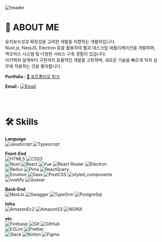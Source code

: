 ![header](https://capsule-render.vercel.app/api?type=waving&color=timeAuto&height=250&section=header&text=Namgyung%20Kim&fontSize=70&animation=fadeIn&fontAlignY=38&descAlignY=54&descAlign=62)

# 🤗 ABOUT ME
유지보수성과 확장성을 고려한 개발을 지향하는 개발자입니다.   
Nuxt.js, NestJS, Electron 등을 활용하여 웹과 데스크탑 애플리케이션을 개발하며, 백오피스 시스템 및 다양한 서비스 구축 경험이 있습니다.  
아키텍처 설계부터 구현까지 효율적인 개발을 고민하며, 새로운 기술을 빠르게 익혀 실무에 적용하는 것을 좋아합니다.   


**Portfolio :** 
[🔗 포트폴리오 링크](https://drive.google.com/file/d/1mfK77etnNQmL9lhePphZ7NKJKu-2l8rQ/view?usp=drive_link)  


**Email :** 
[![Email](https://img.shields.io/badge/namgyung.kim@gmail.com-4A86CF?style=flat-square&logo=Gmail&logoColor=white)](mailto:namgyung.kim@gmail.com)

<br />
<br />

# 🛠 Skills
**Language**  
![JavaScript](https://img.shields.io/badge/JavaScript-F7DF1E?style=flat-square&logo=JavaScript&logoColor=white)
![Typescript](https://img.shields.io/badge/TypeScript-3178C6?style=flat-square&logo=Typescript&logoColor=white)


**Front-End**  
![HTML5](https://img.shields.io/badge/HTML5-E34F26?style=flat-square&logo=HTML5&logoColor=white)
![CSS3](https://img.shields.io/badge/CSS3-1572B6?style=flat-square&logo=CSS3&logoColor=white)  
![Nuxt](https://img.shields.io/badge/Nuxt-00DC82?style=flat-square&logo=Nuxt&logoColor=white)
![React](https://img.shields.io/badge/React-61DAFB?style=flat-square&logo=React&logoColor=white)
![Vue](https://img.shields.io/badge/Vue-4FC08D?style=flat-square&logo=vuedotjs&logoColor=white)
![React Router](https://img.shields.io/badge/ReactRouter-CA4245?style=flat-square&logo=ReactRouter&logoColor=white)
![Electron](https://img.shields.io/badge/Electron-47848F?style=flat-square&logo=Electron&logoColor=white)  
![Redux](https://img.shields.io/badge/Redux-764ABC?style=flat-square&logo=redux&logoColor=white)
![Pinia](https://img.shields.io/badge/Pinia-FFC233?style=flat-square)
![ReactQuery](https://img.shields.io/badge/ReactQuery-FF4154?style=flat-square&logo=reactquery&logoColor=white)   
![Emotion](https://img.shields.io/badge/Emotion-DB7093?style=flat-square)
![Sass](https://img.shields.io/badge/Sass-CC6699?style=flat-square&logo=Sass&logoColor=white)
![PostCSS](https://img.shields.io/badge/PostCSS-DD3A0A?style=flat-square&logo=PostCSS&logoColor=white)
![styled_components](https://img.shields.io/badge/styled_components-DB7093?style=flat-square&logo=styled-components&logoColor=white)  
![vuetify](https://img.shields.io/badge/Vuetify-1867C0?style=flat-square&logo=Vuetify&logoColor=white)
![Quasar](https://img.shields.io/badge/Quasar-050A14?style=flat-square&logo=Quasar&logoColor=white)  


**Back-End**   
![NestJs](https://img.shields.io/badge/NestJs-E0234E?style=flat-square&logo=NestJs&logoColor=white) 
![Swagger](https://img.shields.io/badge/Swagger-85EA2D?style=flat-square&logo=Swagger&logoColor=white) 
![TypeOrm](https://img.shields.io/badge/TypeOrm-FE0803?style=flat-square&logo=TypeOrm&logoColor=white) 
![PostgreSql](https://img.shields.io/badge/PostgreSql-4169E1?style=flat-square&logo=PostgreSql&logoColor=white) 

**Infra**  
![AmazonEc2](https://img.shields.io/badge/AmazonEc2-FF9900?style=flat-square&logo=AmazonEc2&logoColor=white) 
![AmazonS3](https://img.shields.io/badge/AmazonS3-569A31?style=flat-square&logo=AmazonS3&logoColor=white) 
![NGINX](https://img.shields.io/badge/NGINX-009639?style=flat-square&logo=NGINX&logoColor=white) 


**etc.**  
![Firebase](https://img.shields.io/badge/Firebase-FFCA28?style=flat-square&logo=Firebase&logoColor=white)
![Git](https://img.shields.io/badge/Git-F05032?style=flat-square&logo=git&logoColor=white)
![GitHub](https://img.shields.io/badge/GitHub-181717?style=flat-square&logo=GitHub&logoColor=white)  
![ESLint](https://img.shields.io/badge/ESLint-4B32C3?style=flat-square&logo=ESLint&logoColor=white)
![Prettier](https://img.shields.io/badge/Prettier-F7B93E?style=flat-square&logo=Prettier&logoColor=000000)  
![Slack](https://img.shields.io/badge/Slack-4A154B?style=flat-square&logo=Slack&logoColor=white)
![Notion](https://img.shields.io/badge/Notion-000000?style=flat-square&logo=Notion&logoColor=white)
![Figma](https://img.shields.io/badge/Figma-F24E1E?style=flat-square&logo=Figma&logoColor=white)  


<br />
<br />
<br />
